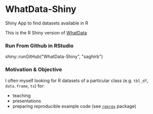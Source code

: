 # WhatData-Shiny

Shiny App to find datasets available in R

This is the R Shiny version of [WhatData](https://github.com/saghirb/WhatData)

### Run From Github in RStudio

shiny::runGitHub("WhatData-Shiny", "saghirb")


### Motivation & Objective

I often myself looking for R datasets of a particular class (e.g. `tbl_df`, `data.frame`, `ts`) for: 

* teaching
* presentations 
* preparing reproducible example code (see [`reprex`](https://github.com/tidyverse/reprex) package)

